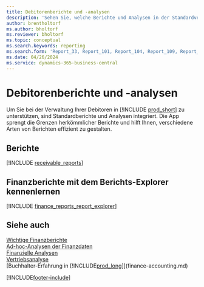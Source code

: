```yaml
---
title: Debitorenberichte und -analysen
description: 'Sehen Sie, welche Berichte und Analysen in der Standardversion von Business Central verfügbar sind, damit Sie Ihre Debitoren im Blick behalten können.'
author: brentholtorf
ms.author: bholtorf
ms.reviewer: bholtorf
ms.topic: conceptual
ms.search.keywords: reporting
ms.search.form: 'Report_33, Report_101, Report_104, Report_109, Report_112, Report_120, Report_121, Report_129, Report_211, Report_1316'
ms.date: 04/26/2024
ms.service: dynamics-365-business-central
---
```

# Debitorenberichte und -analysen

Um Sie bei der Verwaltung Ihrer Debitoren in [!INCLUDE [prod_short](includes/prod_short.md)] zu unterstützen, sind Standardberichte und Analysen integriert. Die App sprengt die Grenzen herkömmlicher Berichte und hilft Ihnen, verschiedene Arten von Berichten effizient zu gestalten.  


## Berichte

[!INCLUDE [receivable_reports](includes/receivable-reports-include.md)]


## Finanzberichte mit dem Berichts-Explorer kennenlernen

[!INCLUDE [finance_reports_report_explorer](includes/finance-reports-report-explorer-include.md)]


## Siehe auch

[Wichtige Finanzberichte](finance-reports.md)  
[Ad-hoc-Analysen der Finanzdaten](ad-hoc-analysis-finance.md)   
[Finanzielle Analysen](bi.md)   
[Vertriebsanalyse](sales-analytics-overview.md)  
[Buchhalter-Erfahrung in [!INCLUDE[prod_long](includes/prod_long.md)]](finance-accounting.md)  

[!INCLUDE[footer-include](includes/footer-banner.md)]
